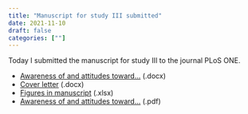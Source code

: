 ```yaml
---
title: "Manuscript for study III submitted"
date: 2021-11-10
draft: false
categories: [""]
---
```


Today I submitted the manuscript for study III to the journal PLoS ONE.

* [Awareness of and attitudes toward...](https://lu.app.box.com/file/926145782179) (.docx)
* [Cover letter](https://lu.app.box.com/file/926144824793) (.docx)
* [Figures in manuscript](https://lu.app.box.com/file/926149953530) (.xlsx)
* [Awareness of and attitudes toward...](https://lu.app.box.com/file/926147882412) (.pdf)
